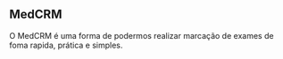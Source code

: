 ## MedCRM

O MedCRM é uma forma de podermos realizar marcação de exames de foma rapida, prática e simples. 
